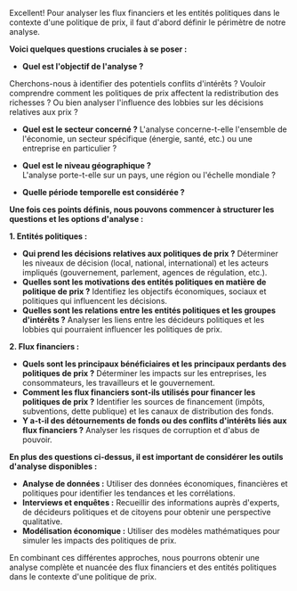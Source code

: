 Excellent! Pour analyser les flux financiers et les entités politiques dans le contexte d'une politique de prix, il faut d'abord définir le périmètre de notre analyse. 

**Voici quelques questions cruciales à se poser :**

* **Quel est l'objectif de l'analyse ?**  

Cherchons-nous à identifier des potentiels conflits d'intérêts ?  Vouloir comprendre comment les politiques de prix affectent la redistribution des richesses ? Ou bien analyser l'influence des lobbies sur les décisions relatives aux prix ?


* **Quel est le secteur concerné ?** 
L'analyse concerne-t-elle l'ensemble de l'économie, un secteur spécifique (énergie, santé, etc.) ou une entreprise en particulier ?
* **Quel est le niveau géographique ?**  
L'analyse porte-t-elle sur un pays, une région ou l'échelle mondiale ?


* **Quelle période temporelle est considérée ?** 



**Une fois ces points définis, nous pouvons commencer à structurer les questions et les options d'analyse :**

**1. Entités politiques :**

* **Qui prend les décisions relatives aux politiques de prix ?**  Déterminer les niveaux de décision (local, national, international) et les acteurs impliqués (gouvernement, parlement, agences de régulation, etc.).
* **Quelles sont les motivations des entités politiques en matière de politique de prix ?**  Identifiez les objectifs économiques, sociaux et politiques qui influencent les décisions.
* **Quelles sont les relations entre les entités politiques et les groupes d'intérêts ?**  Analyser les liens entre les décideurs politiques et les lobbies qui pourraient influencer les politiques de prix.

**2. Flux financiers :**

* **Quels sont les principaux bénéficiaires et les principaux perdants des politiques de prix ?** 
Déterminer les impacts sur les entreprises, les consommateurs, les travailleurs et le gouvernement.
* **Comment les flux financiers sont-ils utilisés pour financer les politiques de prix ?**  Identifier les sources de financement (impôts, subventions, dette publique) et les canaux de distribution des fonds.
* **Y a-t-il des détournements de fonds ou des conflits d'intérêts liés aux flux financiers ?**  Analyser les risques de corruption et d'abus de pouvoir.

**En plus des questions ci-dessus, il est important de considérer les outils d'analyse disponibles :**

* **Analyse de données :** Utiliser des données économiques, financières et politiques pour identifier les tendances et les corrélations.
* **Interviews et enquêtes :** Recueillir des informations auprès d'experts, de décideurs politiques et de citoyens pour obtenir une perspective qualitative.
* **Modélisation économique :** Utiliser des modèles mathématiques pour simuler les impacts des politiques de prix.

En combinant ces différentes approches, nous pourrons obtenir une analyse complète et nuancée des flux financiers et des entités politiques dans le contexte d'une politique de prix.


